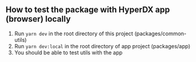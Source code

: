## How to test the package with HyperDX app (browser) locally

1. Run `yarn dev` in the root directory of this project (packages/common-utils)
2. Run `yarn dev:local` in the root directory of app project (packages/app)
3. You should be able to test utils with the app

